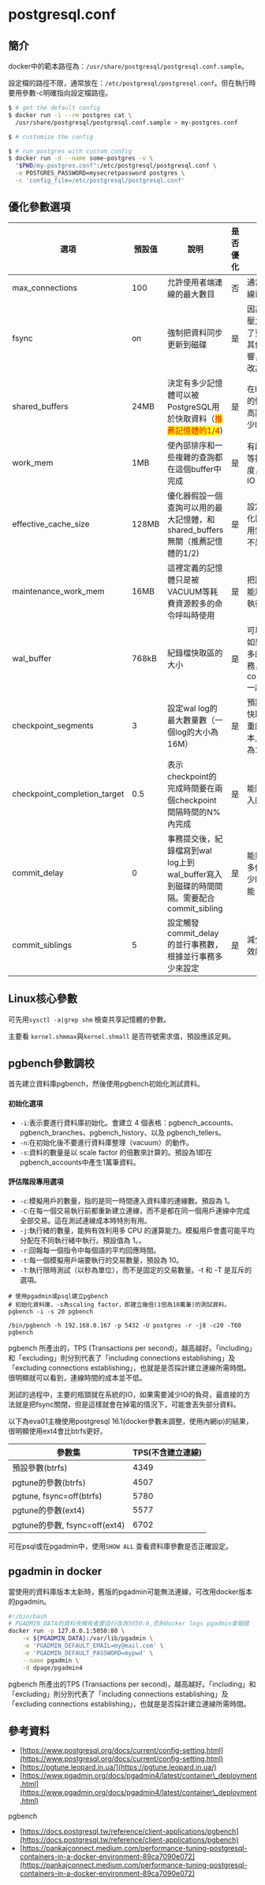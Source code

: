 # postgresql.conf

## 簡介

docker中的範本路徑為：`/usr/share/postgresql/postgresql.conf.sample`。

設定檔的路徑不限，通常放在：`/etc/postgresql/postgresql.conf`。但在執行時要用參數-c明確指向設定檔路徑。

```bash
$ # get the default config
$ docker run -i --rm postgres cat \
  /usr/share/postgresql/postgresql.conf.sample > my-postgres.conf

$ # customize the config

$ # run postgres with custom config
$ docker run -d --name some-postgres -v \
  "$PWD/my-postgres.conf":/etc/postgresql/postgresql.conf \
  -e POSTGRES_PASSWORD=mysecretpassword postgres \
  -c 'config_file=/etc/postgresql/postgresql.conf'
```

## 優化參數選項

| 選項                             | 預設值   | 說明                                                                     | 是否優化 | 原因                                       |
| ------------------------------ | ----- | ---------------------------------------------------------------------- | ---- | ---------------------------------------- |
| max\_connections               | 100   | 允許使用者端連線的最大數目                                                          | 否    | 通常100個連線已經足夠                             |
| fsync                          | on    | 強制把資料同步更新到磁碟                                                           | 是    | 因為系統的IO壓力很大，為了更好的測試其他設定的影響，把改引數改為off     |
| shared\_buffers                | 24MB  | 決定有多少記憶體可以被PostgreSQL用於快取資料（<mark style="color:red;">推薦記憶體的1/4</mark>) | 是    | 在IO壓力很大的情況下，提高該值可以減少IO                   |
| work\_mem                      | 1MB   | 使內部排序和一些複雜的查詢都在這個buffer中完成                                             | 是    | 有助提高排序等操作的速度，並且減低IO                      |
| effective\_cache\_size         | 128MB | 優化器假設一個查詢可以用的最大記憶體，和shared\_buffers無關（推薦記憶體的1/2)                       | 是    | 設定稍大，優化器更傾向使用索引掃描而不是順序掃描                 |
| maintenance\_work\_mem         | 16MB  | 這裡定義的記憶體只是被VACUUM等耗費資源較多的命令呼叫時使用                                       | 是    | 把該值調大，能加快命令的執行                           |
| wal\_buffer                    | 768kB | 紀錄檔快取區的大小                                                              | 是    | 可以降低IO，如果遇上比較多的並行短事務，應該和commit\_delay一起用 |
| checkpoint\_segments           | 3     | 設定wal log的最大數量數（一個log的大小為16M）                                          | 是    | 預設的48M的快取是一個嚴重的瓶頸，基本上都要設定為10以上           |
| checkpoint\_completion\_target | 0.5   | 表示checkpoint的完成時間要在兩個checkpoint間隔時間的N%內完成                              | 是    | 能降低平均寫入的開銷                               |
| commit\_delay                  | 0     | 事務提交後，紀錄檔寫到wal log上到wal\_buffer寫入到磁碟的時間間隔。需要配合commit\_sibling          | 是    | 能夠一次寫入多個事務，減少IO，提高效能                     |
| commit\_siblings               | 5     | 設定觸發commit\_delay的並行事務數，根據並行事務多少來設定                                    | 是    | 減少IO，提高效能                                |

## Linux核心參數

可先用`sysctl -a|grep shm` 檢查共享記憶體的參數。

主要看 `kernel.shmmax`與`kernel.shmall` 是否符號需求值，預設應該足夠。

## pgbench參數調校

首先建立資料庫pgbench，然後使用pgbench初始化測試資料。

#### 初始化選項

* `-i`:表示要進行資料庫初始化。會建立 4 個表格：pgbench\_accounts、pgbench\_branches、pgbench\_history、以及 pgbench\_tellers。
* `-n`:在初始化後不要進行資料庫整理（vacuum）的動作。
* `-s`:資料的數量是以 scale factor 的倍數來計算的。預設為1即在pgbench\_accounts中產生1萬筆資料。

#### 評估階段專用選項

* `-c`:模擬用戶的數量，指的是同一時間連入資料庫的連線數。預設為 1。
* `-C`:在每一個交易執行前都重新建立連線，而不是都在同一個用戶連線中完成全部交易。這在測試連線成本時特別有用。
* `-j`:執行緒的數量，能夠有效利用多 CPU 的運算能力。模擬用戶會盡可能平均分配在不同執行緒中執行。預設值為 1。。
* `-r`:回報每一個指令中每個語的平均回應時間。
* `-t`:每一個模擬用戶端要執行的交易數量，預設為 10。
* `-T`:執行限時測試（以秒為單位），而不是固定的交易數量。-t 和 -T 是互斥的選項。

```
# 使用pgadmin或psql建立pgbench
# 初始化資料庫，-s為scaling factor，即建立幾倍(1倍為10萬筆)的測試資料。
pgbench -i -s 20 pgbench

/bin/pgbench -h 192.168.0.167 -p 5432 -U postgres -r -j8 -c20 -T60 pgbench
```

pgbench 所產出的，TPS (Transactions per second)，越高越好。「including」和「excluding」則分別代表了「including connections establishing」及「excluding connections establishing」，也就是是否採計建立連線所需時間。很明顯就可以看到，連線時間的成本並不低。

測試的過程中，主要的瓶頸就在系統的IO，如果需要減少IO的負荷，最直接的方法就是把fsync關閉，但是這樣就會在掉電的情況下，可能會丟失部分資料。

以下為eva01主機使用postgresql 16.1(docker參數未調整，使用內網ip)的結果，很明顯使用ext4會比btrfs更好。

| 參數集                         | TPS(不含建立連線) |
| --------------------------- | ----------- |
| 預設參數(btrfs)                 | 4349        |
| pgtune的參數(btrfs)            | 4507        |
| pgtune, fsync=off(btrfs)    | 5780        |
| pgtune的參數(ext4)             | 5577        |
| pgtune的參數,  fsync=off(ext4) | 6702        |

可在psql或在pgadmin中，使用`SHOW ALL` 查看資料庫參數是否正確設定。

## pgadmin in docker

當使用的資料庫版本太新時，舊版的pgadmin可能無法連線，可改用docker版本的pgadmin。

```bash
#!/bin/bash
# PGADMIN_DATA的資料夾擁有者要自行改為5050:0,否則docker logs pgadmin會報錯
docker run -p 127.0.0.1:5050:80 \
    -v ${PGADMIN_DATA}:/var/lib/pgadmin \
    -e 'PGADMIN_DEFAULT_EMAIL=my@mail.com' \
    -e 'PGADMIN_DEFAULT_PASSWORD=mypwd' \
    --name pgadmin \
    -d dpage/pgadmin4

```

pgbench 所產出的TPS (Transactions per second)，越高越好。「including」和「excluding」則分別代表了「including connections establishing」及「excluding connections establishing」，也就是是否採計建立連線所需時間。

## 參考資料

* [https://www.postgresql.org/docs/current/config-setting.html](https://www.postgresql.org/docs/current/config-setting.html)
* [https://pgtune.leopard.in.ua/](https://pgtune.leopard.in.ua/)
* [https://www.pgadmin.org/docs/pgadmin4/latest/container\_deployment.html](https://www.pgadmin.org/docs/pgadmin4/latest/container\_deployment.html)

pgbench

* [https://docs.postgresql.tw/reference/client-applications/pgbench](https://docs.postgresql.tw/reference/client-applications/pgbench)
* [https://pankajconnect.medium.com/performance-tuning-postgresql-containers-in-a-docker-environment-89ca7090e072](https://pankajconnect.medium.com/performance-tuning-postgresql-containers-in-a-docker-environment-89ca7090e072)
